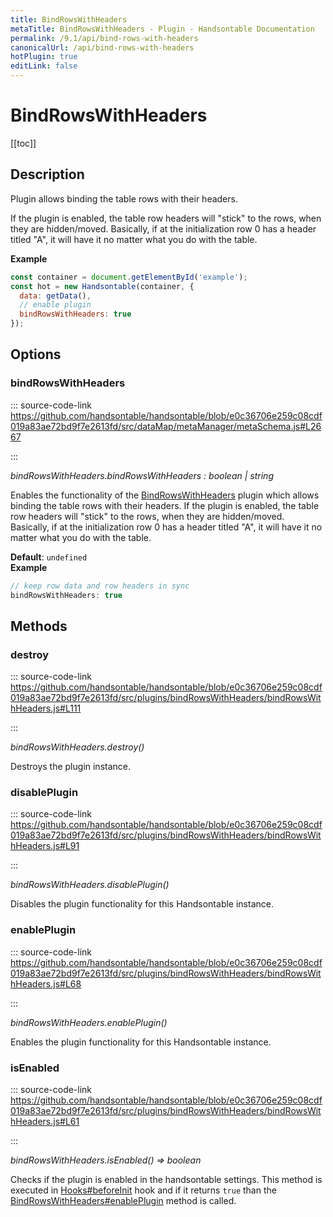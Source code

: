 ```yaml
---
title: BindRowsWithHeaders
metaTitle: BindRowsWithHeaders - Plugin - Handsontable Documentation
permalink: /9.1/api/bind-rows-with-headers
canonicalUrl: /api/bind-rows-with-headers
hotPlugin: true
editLink: false
---
```


# BindRowsWithHeaders

[[toc]]

## Description

Plugin allows binding the table rows with their headers.

If the plugin is enabled, the table row headers will "stick" to the rows, when they are hidden/moved. Basically, if
at the initialization row 0 has a header titled "A", it will have it no matter what you do with the table.

**Example**  
```js
const container = document.getElementById('example');
const hot = new Handsontable(container, {
  data: getData(),
  // enable plugin
  bindRowsWithHeaders: true
});
```

## Options

### bindRowsWithHeaders
  
::: source-code-link https://github.com/handsontable/handsontable/blob/e0c36706e259c08cdf019a83ae72bd9f7e2613fd/src/dataMap/metaManager/metaSchema.js#L2667

:::

_bindRowsWithHeaders.bindRowsWithHeaders : boolean | string_

Enables the functionality of the [BindRowsWithHeaders](#bindrowswithheaders) plugin which allows binding the table rows with their headers.
If the plugin is enabled, the table row headers will "stick" to the rows, when they are hidden/moved. Basically,
if at the initialization row 0 has a header titled "A", it will have it no matter what you do with the table.

**Default**: <code>undefined</code>  
**Example**  
```js
// keep row data and row headers in sync
bindRowsWithHeaders: true
```

## Methods

### destroy
  
::: source-code-link https://github.com/handsontable/handsontable/blob/e0c36706e259c08cdf019a83ae72bd9f7e2613fd/src/plugins/bindRowsWithHeaders/bindRowsWithHeaders.js#L111

:::

_bindRowsWithHeaders.destroy()_

Destroys the plugin instance.



### disablePlugin
  
::: source-code-link https://github.com/handsontable/handsontable/blob/e0c36706e259c08cdf019a83ae72bd9f7e2613fd/src/plugins/bindRowsWithHeaders/bindRowsWithHeaders.js#L91

:::

_bindRowsWithHeaders.disablePlugin()_

Disables the plugin functionality for this Handsontable instance.



### enablePlugin
  
::: source-code-link https://github.com/handsontable/handsontable/blob/e0c36706e259c08cdf019a83ae72bd9f7e2613fd/src/plugins/bindRowsWithHeaders/bindRowsWithHeaders.js#L68

:::

_bindRowsWithHeaders.enablePlugin()_

Enables the plugin functionality for this Handsontable instance.



### isEnabled
  
::: source-code-link https://github.com/handsontable/handsontable/blob/e0c36706e259c08cdf019a83ae72bd9f7e2613fd/src/plugins/bindRowsWithHeaders/bindRowsWithHeaders.js#L61

:::

_bindRowsWithHeaders.isEnabled() ⇒ boolean_

Checks if the plugin is enabled in the handsontable settings. This method is executed in [Hooks#beforeInit](@/api/hooks.md#beforeinit)
hook and if it returns `true` than the [BindRowsWithHeaders#enablePlugin](@/api/bindRowsWithHeaders.md#enableplugin) method is called.


